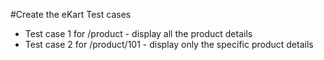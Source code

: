 #Create the eKart Test cases
 - Test case 1 for /product 	- display all the product details
 - Test case 2 for /product/101 - display only the specific product details